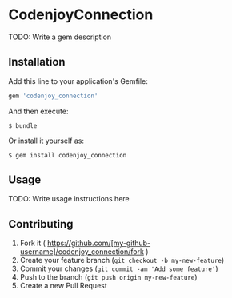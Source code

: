 # CodenjoyConnection

TODO: Write a gem description

## Installation

Add this line to your application's Gemfile:

```ruby
gem 'codenjoy_connection'
```

And then execute:

    $ bundle

Or install it yourself as:

    $ gem install codenjoy_connection

## Usage

TODO: Write usage instructions here

## Contributing

1. Fork it ( https://github.com/[my-github-username]/codenjoy_connection/fork )
2. Create your feature branch (`git checkout -b my-new-feature`)
3. Commit your changes (`git commit -am 'Add some feature'`)
4. Push to the branch (`git push origin my-new-feature`)
5. Create a new Pull Request

